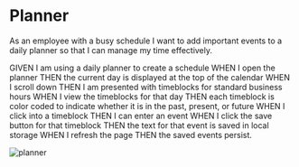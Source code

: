 # Planner

As an employee with a busy schedule I want to add important events to a daily planner so that I can manage my time effectively.

GIVEN I am using a daily planner to create a schedule
WHEN I open the planner
THEN the current day is displayed at the top of the calendar
WHEN I scroll down
THEN I am presented with timeblocks for standard business hours
WHEN I view the timeblocks for that day
THEN each timeblock is color coded to indicate whether it is in the past, present, or future
WHEN I click into a timeblock
THEN I can enter an event
WHEN I click the save button for that timeblock
THEN the text for that event is saved in local storage
WHEN I refresh the page
THEN the saved events persist.

![planner](https://user-images.githubusercontent.com/78604328/116455229-d3c81800-a82e-11eb-9c64-6bca53aab190.png)

